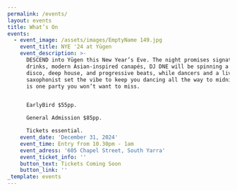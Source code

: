 ```yaml
---
permalink: /events/
layout: events
title: What’s On
events:
  - event_image: /assets/images/EmptyName 149.jpg
    event_title: NYE '24 at Yūgen
    event_description: >-
      DESCEND into Yūgen this New Year’s Eve. The night promises signature
      drinks, modern Asian-inspired canapés, DJ DNE will be spinning a mix of
      disco, deep house, and progressive beats, while dancers and a live
      saxophonist set the vibe to keep you dancing all the way to midnight. This
      is one party you won’t want to miss.


      EarlyBird $55pp.

      General Admission $85pp.

      Tickets essential.
    event_date: 'December 31, 2024'
    event_time: Entry from 10.30pm - 1am
    event_adress: '605 Chapel Street, South Yarra'
    event_ticket_info: ''
    button_text: Tickets Coming Soon
    button_link: ''
_template: events
---
```


